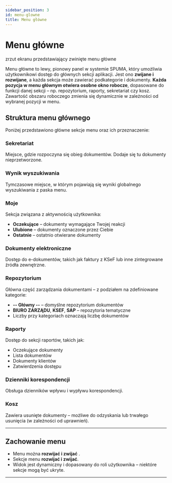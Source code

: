 ```yaml
---
sidebar_position: 3
id: menu-glowne
title: Menu główne
---
```


# Menu główne

zrzut ekranu przedstawiający zwinięte menu główne

Menu główne to lewy, pionowy panel w systemie SPUMA, który umożliwia użytkownikowi dostęp do głównych sekcji aplikacji. Jest ono **zwijane i rozwijane**, a każda sekcja może zawierać podkategorie i dokumenty.
**Każda pozycja w menu głównym otwiera osobne okno robocze**, dopasowane do funkcji danej sekcji – np. repozytorium, raporty, sekretariat czy kosz. Zawartość obszaru roboczego zmienia się dynamicznie w zależności od wybranej pozycji w menu.

## Struktura menu głównego

Poniżej przedstawiono główne sekcje menu oraz ich przeznaczenie:

### Sekretariat

Miejsce, gdzie rozpoczyna się obieg dokumentów. Dodaje się tu dokumenty nieprzetworzone.

### Wynik wyszukiwania

Tymczasowe miejsce, w którym pojawiają się wyniki globalnego wyszukiwania z paska menu.

### Moje

Sekcja związana z aktywnością użytkownika:

- **Oczekujące** – dokumenty wymagające Twojej reakcji
- **Ulubione** – dokumenty oznaczone przez Ciebie
- **Ostatnie** – ostatnio otwierane dokumenty

### Dokumenty elektroniczne

Dostęp do e-dokumentów, takich jak faktury z KSeF lub inne zintegrowane źródła zewnętrzne.

### Repozytorium

Główna część zarządzania dokumentami – z podziałem na zdefiniowane kategorie:

- **-- Główny --** – domyślne repozytorium dokumentów
- **BIURO ZARZĄDU**, **KSEF**, **SAP** – repozytoria tematyczne
- Liczby przy kategoriach oznaczają liczbę dokumentów

### Raporty

Dostęp do sekcji raportów, takich jak:

- Oczekujące dokumenty
- Lista dokumentów
- Dokumenty klientów
- Zatwierdzenia dostępu

### Dzienniki korespondencji

Obsługa dzienników wpływu i wypływu korespondencji.

### Kosz

Zawiera usunięte dokumenty – możliwe do odzyskania lub trwałego usunięcia (w zależności od uprawnień).

---

## Zachowanie menu

- Menu można **rozwijać i zwijać** .
- Sekcje menu **rozwijać i zwijać**.
- Widok jest dynamiczny i dopasowany do roli użytkownika – niektóre sekcje mogą być ukryte.

---


